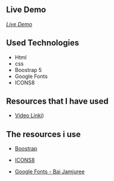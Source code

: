 ## Live Demo

_[Live Demo](https://emre613461.github.io/websiteExercises08/)_

## Used Technologies

- Html
- css
- Boostrap 5
- Google Fonts
- ICONS8

## Resources that I have used

- [Video Linki]([https://www.youtube.com/watch?v=3e8p0R5-b5A))

## The resources i use

- [Boostrap](https://getbootstrap.com/)

- [ICONS8](https://icons8.com)

- [Google Fonts - Bai Jamjuree](https://fonts.google.com/specimen/Bai+Jamjuree?query=bai+jamj)
